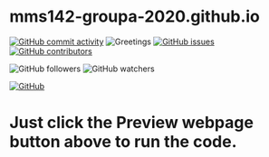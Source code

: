 # mms142-groupa-2020.github.io

 [![GitHub commit activity](https://img.shields.io/github/commit-activity/w/ianignacioa/mms142-groupa-2020.github.io)](https://github.com/ianignacioa/mms142-groupa-2020.github.io/graphs/commit-activity)  ![Greetings](https://github.com/ianignacioa/mms142-groupa-2020.github.io/workflows/Greetings/badge.svg?event=issues)  [![GitHub issues](https://img.shields.io/github/issues/ianignacioa/mms142-groupa-2020.github.io)](https://github.com/ianignacioa/mms142-groupa-2020.github.io/issues)   [![GitHub contributors](https://img.shields.io/github/contributors/ianignacioa/mms142-groupa-2020.github.io?color=green)](https://github.com/ianignacioa/mms142-groupa-2020.github.io/graphs/contributors)
 
![GitHub followers](https://img.shields.io/github/followers/ianignacioa?style=social)
![GitHub watchers](https://img.shields.io/github/watchers/ianignacioa/mms142-groupa-2020.github.io?label=Seen&style=social)

[![GitHub](https://img.shields.io/badge/Preview-webpage-green)](https://raw.githack.com/ianignacioa/mms142-groupa-2020.github.io/main/Telemedicine/pages/page1.html)

# Just click the Preview webpage button above to run the code.